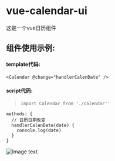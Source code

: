 # vue-calendar-ui
这是一个vue日历组件
## 组件使用示例:
#### template代码:
```
<Calendar @change="handlerCalenDate" />
```
#### script代码:
>```import Calendar from './calendar''``` 
```
methods: {
  // 日历日期改变
  handlerCalenDate(date) {
    console.log(date)
  }
}
```
![Image text]('./sketch.png')
